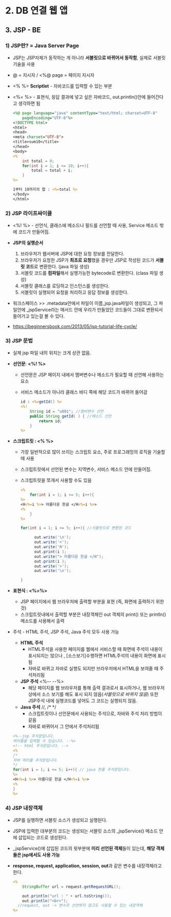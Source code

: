 # 2. DB 연결 웹 앱

## 3. JSP - BE

### 1) JSP란? = Java Server Page

* JSP는 JSP자체가 동작하는 게 아니라 **서블릿으로 바뀌어서 동작함**, 실제로 서블릿 기술을 사용

* @ = 지시자 / <%@ page = 페이지 지시자

* <% %> **Scriptlet** - 자바코드를 입력할 수 있는 부분

* <%= %> - 표현식, 응답 결과에 넣고 싶은 자바코드, out.println()안에 들어간다고 생각하면 됨

  ```jsp
  <%@ page language="java" contentType="text/html; charset=UTF-8"
      pageEncoding="UTF-8"%>
  <!DOCTYPE html>
  <html>
  <head>
  <meta charset="UTF-8">
  <title>sum10</title>
  </head>
  <body>
  <% 
      int total = 0;
      for(int i = 1; i <= 10; i++){
          total = total + i;
      }
  %>
  
  1부터 10까지의 합 : <%=total %>
  </body>
  </html>
  ```

  

### 2) JSP 라이프싸이클

* <%! %> - 선언식, 클래스에 메소드나 필드를 선언할 때 사용, Service 메소드 밖에 코드가 만들어짐.
* **JSP의 실행순서**
  1. 브라우저가 웹서버에 JSP에 대한 요청 정보를 전달한다.
  2. 브라우저가 요청한 JSP가 **최초로 요청**했을 경우만 JSP로 작성된 코드가 **서블릿 코드**로 변환한다. (java 파일 생성)
  3. 서블릿 코드를 **컴파일**해서 실행가능한 bytecode로 변환한다. (class 파일 생성)
  4. 서블릿 클래스를 로딩하고 인스턴스를 생성한다.
  5. 서블릿이 실행되어 요청을 처리하고 응답 정보를 생성한다.

* 워크스페이스 >> .metadata안에서 파일이 이름_jsp.java파일이 생성되고, 그 파일안에 _jspService라는 매서드 안에 우리가 만들었던 코드들이 그대로 변환되서 들어가고 있는걸 볼 수 있다.
* https://beginnersbook.com/2013/05/jsp-tutorial-life-cycle/



### 3) JSP 문법

* 실제 jsp 파일 내의 위치는 크게 상관 없음.

* **선언문**: **<%! %>**

  * 선언문은 JSP 페이지 내에서 멤버변수나 메소드가 필요할 때 선언해 사용하는 요소

  * 서비스 메소드가 아니라 클래스 바디 쪽에 해당 코드가 바뀌어 들어감

    ```jsp
    id : <%=getId() %>
    <%!
        String id = "u001"; //멤버변수 선언
        public String getId( ) { //메소드 선언
            return id;
        }
    %>
    ```

    

* **스크립트릿 : <% %>**

  * 가장 일반적으로 많이 쓰이는 스크립트 요소, 주로 프로그래밍의 로직을 기술할 때 사용

  * 스크립트릿에서 선언된 변수는 지역변수, 서비스 메소드 안에 만들어짐.

  * 스크립트릿을 쪼개서 사용할 수도 있음

    ```jsp
    <%
    	for(int i = 1; i <= 5; i++){
    %>
    <H<%=i %>> 아름다운 한글 </H<%=i %>>
    <%
    	}
    %>
    ```

    ```java
    for(int i = 1; i <= 5; i++){ //서블릿으로 변환된 코드
    
          out.write('\n');
          out.write('<');
          out.write('H');
          out.print(i );
          out.write("> 아름다운 한글 </H");
          out.print(i );
          out.write('>');
          out.write('\n');
    
    }
    ```

* **표현식 : <%=%>**
  * JSP 페이지에서 웹 브라우저에 출력할 부분을 표현 (즉, 화면에 출력하기 위한 것)
  * 스크립트릿내에서 출력할 부분은 내장객체인 out 객체의 print() 또는 println() 메소드를 사용해서 출력

* 주석 - HTML 주석, JSP 주석, Java 주석 모두 사용 가능

  * **HTML 주석** <!-- -->
    *  HTML주석을 사용한 페이지를 웹에서 서비스할 때 화면에 주석이 내용이 표시되지는 않으나 , [소스보기]수행하면 HTML주석의 내용이 화면에 표시됨
    * 자바로 바뀌고 자바로 실행도 되지만 브라우저에서 HTML을 보여줄 때 주석처리됨
  * **JSP 주석** <%-- --%>
    * 해당 페이지를 웹 브라우저를 통해 출력 결과로서 표시하거나, 웹 브라우저 상에서 소스 보기를 해도 표시 되지 않음(*서블릿으로 바뀌지 않음*) 또한 JSP주석 내에 실행코드를 넣어도 그 코드는 실행되지 않음.
  * **Java 주석** //, /* */
    * 스크립트릿이나 선언문에서 사용되는 주석으로, 자바와 주석 처리 방법이 같음
    * 자바로 바뀌어서 그 안에서 주석처리됨

  ```jsp
  <%--jsp 주석문입니다.
  여러줄을 입력할 수 있습니다. --%>
  <!-- html 주석문입니다. -->
  <%
  /*
  자바 여러줄 주석문입니다.
  */
  for(int i = 1; i <= 5; i++){ // java 한줄 주석문입니다.
  %>
  <H<%=i %>> 아름다운 한글 </H<%=i %>>
  <%
  }
  %>
  ```

  

### 4) JSP 내장객체

* JSP를 실행하면 서블릿 소스가 생성되고 실행된다.

* JSP에 입력한 대부분의 코드는 생성되는 서블릿 소스의 _jspService() 메소드 안에 삽입되는 코드로 생성된다.

* _jspService()에 삽입된 코드의 윗부분에 **미리 선언된 객체**들이 있는데, **해당 객체들은 jsp에서도 사용 가능**

* **response, request, application, session, out**과 같은 변수를 내장객체라고 한다.

  ```jsp
  <%
      StringBuffer url = request.getRequestURL();
  
      out.println("url : " + url.toString());
      out.println("<br>");
  	//request, out -> 변수르 선언하지 않고도 사용할 수 있는 내장객체
  %>
  ```

  
